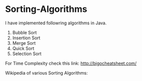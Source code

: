 Sorting-Algorithms
==================
I have implemented followring algorithms in Java.

1. Bubble Sort
2. Insertion Sort
3. Merge Sort
4. Quick Sort
5. Selection Sort

For Time Complexity check this link:
http://bigocheatsheet.com/

Wikipedia of various Sorting Algorithms:

